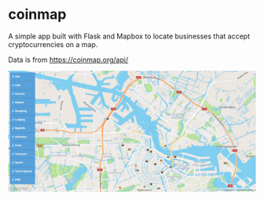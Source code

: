 # coinmap
A simple app built with Flask and Mapbox to locate businesses that accept cryptocurrencies on a map.

Data is from https://coinmap.org/api/

![My Image](coinmap-map.JPG)
